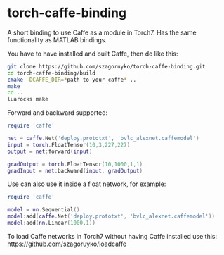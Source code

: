 torch-caffe-binding
===================

A short binding to use Caffe as a module in Torch7. Has the same functionality as MATLAB bindings.

You have to have installed and built Caffe, then do like this:

```bash
git clone https://github.com/szagoruyko/torch-caffe-binding.git
cd torch-caffe-binding/build
cmake -DCAFFE_DIR=*path to your caffe* ..
make
cd ..
luarocks make
```

Forward and backward supported:

```lua
require 'caffe'

net = caffe.Net('deploy.prototxt', 'bvlc_alexnet.caffemodel')
input = torch.FloatTensor(10,3,227,227)
output = net:forward(input)

gradOutput = torch.FloatTensor(10,1000,1,1)
gradInput = net:backward(input, gradOutput)
```

Use can also use it inside a float network, for example:

```lua
require 'caffe'

model = nn.Sequential()
model:add(caffe.Net('deploy.prototxt', 'bvlc_alexnet.caffemodel'))
model:add(nn.Linear(1000,1))
```

To load Caffe networks in Torch7 without having Caffe installed use this:
https://github.com/szagoruyko/loadcaffe
